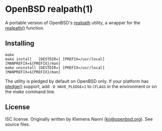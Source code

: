 OpenBSD realpath(1)
===================
A portable version of OpenBSD's
[realpath](https://man.openbsd.org/realpath.1) utility,
a wrapper for the
[realpath()](https://man.openbsd.org/realpath.3) function.

Installing
----------
    make
    make install   [DESTDIR=] [PREFIX=/usr/local] [MANPREFIX=${PREFIX}/man]
    make uninstall [DESTDIR=] [PREFIX=/usr/local] [MANPREFIX=${PREFIX}/man]

The utility is pledged by default on OpenBSD only. If your platform has
[pledge()](https://man.openbsd.org/pledge.2) support, add `-D HAVE_PLEDGE=1`
to `CFLAGS` in the environment or on the *make* command line.

License
-------
ISC license. Originally written by Klemens Nanni (<kn@openbsd.org>). See
source files.
